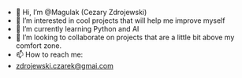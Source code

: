 - 👋 Hi, I’m @Magulak (Cezary Zdrojewski)
- 👀 I’m interested in cool projects that will help me improve myself
- 🌱 I’m currently learning Python and AI
- 💞️ I’m looking to collaborate on projects that are a little bit above my comfort zone.
- 📫 How to reach me:
- zdrojewski.czarek@gmai.com

<!---
Magulak/Magulak is a ✨ special ✨ repository because its `README.md` (this file) appears on your GitHub profile.
You can click the Preview link to take a look at your changes.
--->
